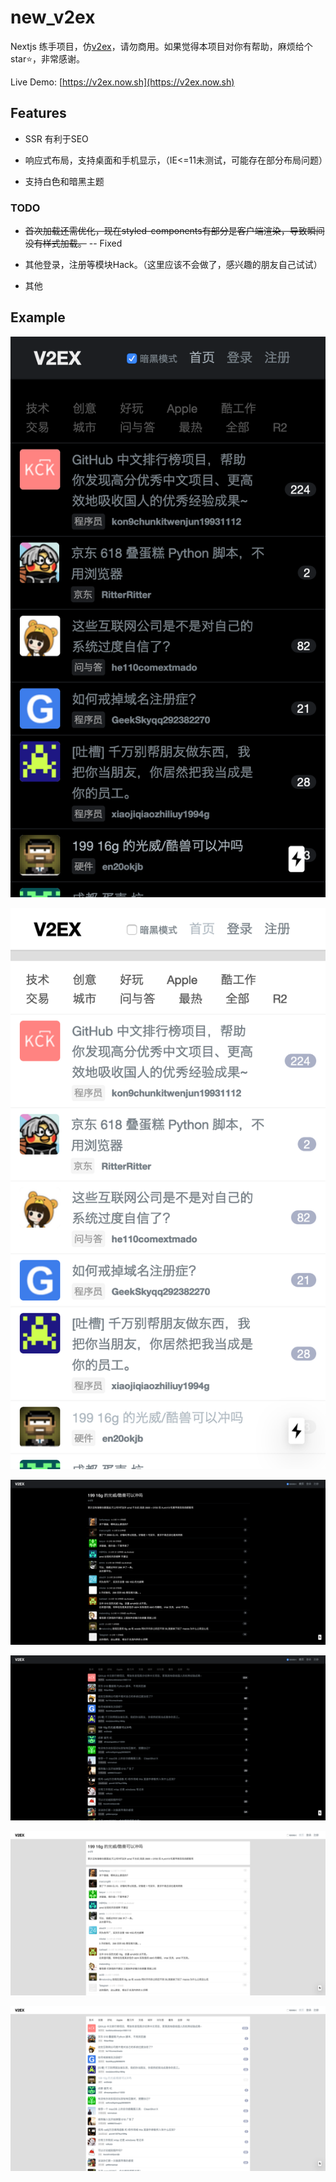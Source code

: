 # new_v2ex

Nextjs 练手项目，仿[v2ex](https://v2ex.com)，请勿商用。如果觉得本项目对你有帮助，麻烦给个star⭐️，非常感谢。

Live Demo: [https://v2ex.now.sh](https://v2ex.now.sh)

## Features

- SSR 有利于SEO

- 响应式布局，支持桌面和手机显示，（IE<=11未测试，可能存在部分布局问题）

- 支持白色和暗黑主题

### TODO

- ~~首次加载还需优化，现在styled-components有部分是客户端渲染，导致瞬间没有样式加载。~~  -- Fixed

- 其他登录，注册等模块Hack。（这里应该不会做了，感兴趣的朋友自己试试）

- 其他

## Example

![](/images/Screenshot1.png)

![](/images/Screenshot2.png)

![](/images/Screenshot3.png)

![](/images/Screenshot6.png)

![](/images/Screenshot4.png)

![](/images/Screenshot5.png)

